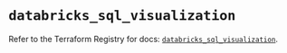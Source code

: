 # `databricks_sql_visualization`

Refer to the Terraform Registry for docs: [`databricks_sql_visualization`](https://registry.terraform.io/providers/databricks/databricks/1.64.0/docs/resources/sql_visualization).

